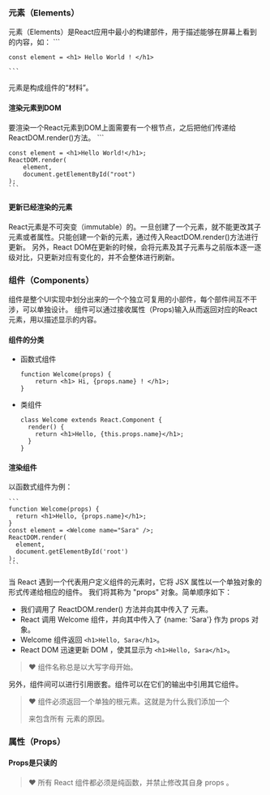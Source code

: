 ### 元素（Elements）

  元素（Elements）是React应用中最小的构建部件，用于描述能够在屏幕上看到的内容，如： 
    ```
    
    const element = <h1> Hello World ! </h1>
    
    ```
  元素是构成组件的“材料”。
    
#### 渲染元素到DOM

  要渲染一个React元素到DOM上面需要有一个根节点，之后把他们传递给ReactDOM.render()方法。
    ```
    <div id="root"></div>
    
    const element = <h1>Hello World!</h1>;
    ReactDOM.render(
        element,
        document.getElementById("root")
    );
    ```
#### 更新已经渲染的元素
  React元素是不可突变（immutable）的。一旦创建了一个元素，就不能更改其子元素或者属性。只能创建一个新的元素，通过传入ReactDOM.render()方法进行更新。
  另外，React DOM在更新的时候，会将元素及其子元素与之前版本逐一逐级对比，只更新对应有变化的，并不会整体进行刷新。

### 组件（Components）
  组件是整个UI实现中划分出来的一个个独立可复用的小部件，每个部件间互不干涉，可以单独设计。
  组件可以通过接收属性（Props)输入从而返回对应的React元素，用以描述显示的内容。
#### 组件的分类
  - 函数式组件
    ```
    function Welcome(props) {
        return <h1> Hi, {props.name} ! </h1>;
    }
    ```

  - 类组件
    ```
    class Welcome extends React.Component {
      render() {
        return <h1>Hello, {this.props.name}</h1>;
      }
    }
    ```
#### 渲染组件

  以函数式组件为例：
  
    ```
    function Welcome(props) {
      return <h1>Hello, {props.name}</h1>;
    } 
    const element = <Welcome name="Sara" />;
    ReactDOM.render(
      element,
      document.getElementById('root')
    );
    ```    
  当 React 遇到一个代表用户定义组件的元素时，它将 JSX 属性以一个单独对象的形式传递给相应的组件。 我们将其称为 "props" 对象。简单顺序如下：

- 我们调用了 ReactDOM.render() 方法并向其中传入了 <Welcome name="Sara" /> 元素。
- React 调用 Welcome 组件，并向其中传入了 {name: 'Sara'} 作为 props 对象。
- Welcome 组件返回 `<h1>Hello, Sara</h1>`。
- React DOM 迅速更新 DOM ，使其显示为 `<h1>Hello, Sara</h1>`。

> ❤ 组件名称总是以大写字母开始。

 另外，组件间可以进行引用嵌套。组件可以在它们的输出中引用其它组件。

> ❤ 组件必须返回一个单独的根元素。这就是为什么我们添加一个 <div> 来包含所有 <Welcome /> 元素的原因。

### 属性（Props）

#### Props是只读的

> ❤ 所有 React 组件都必须是纯函数，并禁止修改其自身 props 。

